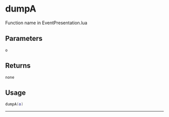 # dumpA
Function name in EventPresentation.lua
## Parameters
`o`
## Returns
`none`
## Usage
```lua
dumpA(o)
```
---
